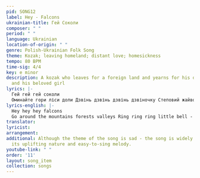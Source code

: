 ```yaml
---
pid: SONG12
label: Hey - Falcons
ukrainian-title: Гей Соколи
composer: " "
period: " "
language: Ukrainian
location-of-origin: " "
genre: Polish-Ukrainian Folk Song
theme: Kozak; leaving homeland; distant love; homesickness
tempo: 80 BPM
time-sig: 4/4
key: e minor
description: A kozak who leaves for a foreign land and yearns for his distant homeland
  and his beloved girl
lyrics: |-
  Гей гей гей соколи
  Оминайте гори ліси доли Дзвінь дзвінь дзвінь дзвіночку Степовий жайвороночку
lyrics-english: |-
  Hey hey hey falcons
  Go around the mountains forests valleys Ring ring ring little bell - Steppe lark.
translator:
lyricist:
arrangement:
additional: Although the theme of the song is sad - the song is widely sung due to
  its uplifting nature and easy-to-sing melody.
youtube-link: " "
order: '11'
layout: song_item
collection: songs
---
```

